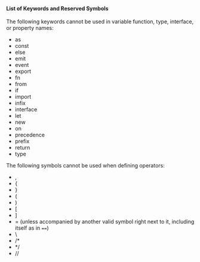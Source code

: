 #### List of Keywords and Reserved Symbols

The following keywords cannot be used in variable function, type, interface, or property names:

* as
* const
* else
* emit
* event
* export
* fn
* from
* if
* import
* infix
* interface
* let
* new
* on
* precedence
* prefix
* return
* type

The following symbols cannot be used when defining operators:

* ,
* {
* }
* (
* )
* [
* ]
* = (unless accompanied by another valid symbol right next to it, including itself as in `==`)
* \
* /*
* */
* //

